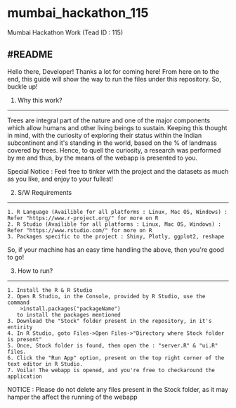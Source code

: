 # mumbai_hackathon_115
Mumbai Hackathon Work (Tead ID : 115)

#README
-----------
Hello there, Developer!
Thanks a lot for coming here!
From here on to the end, this guide will show the way to run the files under this repository. So, buckle up!

1. Why this work?
-------------------
Trees are integral part of the nature and one of the major components which allow humans and other living beings to sustain.
Keeping this thought in mind, with the curiosity of exploring their status within the Indian subcontinent and it's standing
in the world, based on the % of landmass covered by trees. Hence, to quell the curiosity, a research was performed by me and
thus, by the means of the webapp is presented to you.

Special Notice : Feel free to tinker with the project and the datasets as much as you like, and enjoy to your fullest!

2. S/W Requirements 
--------------------
    1. R Language (Availible for all platforms : Linux, Mac OS, Windows) : Refer "https://www.r-project.org/" for more on R
    2. R Studio (Availible for all platforms : Linux, Mac OS, Windows) : Refer "https://www.rstudio.com/" for more on R
    3. Packages specific to the project : Shiny, Plotly, ggplot2, reshape
So, if your machine has an easy time handling the above, then you're good to go!

3. How to run?
----------------
    1. Install the R & R Studio
    2. Open R Studio, in the Console, provided by R Studio, use the command 
        >install.packages("packageName") 
       to install the packages mentioned
    3. Download the "Stock" folder present in the repository, in it's entirity
    4. In R Studio, goto Files->Open Files->"Directory where Stock folder is present"
    5. Once, Stock folder is found, then open the : "server.R" & "ui.R" files.
    6. Click the "Run App" option, present on the top right corner of the text editor in R Studio.
    7. Voila! The webapp is opened, and you're free to checkaround the application
    
NOTICE : Please do not delete any files present in the Stock folder, as it may hamper the affect the running of the webapp
